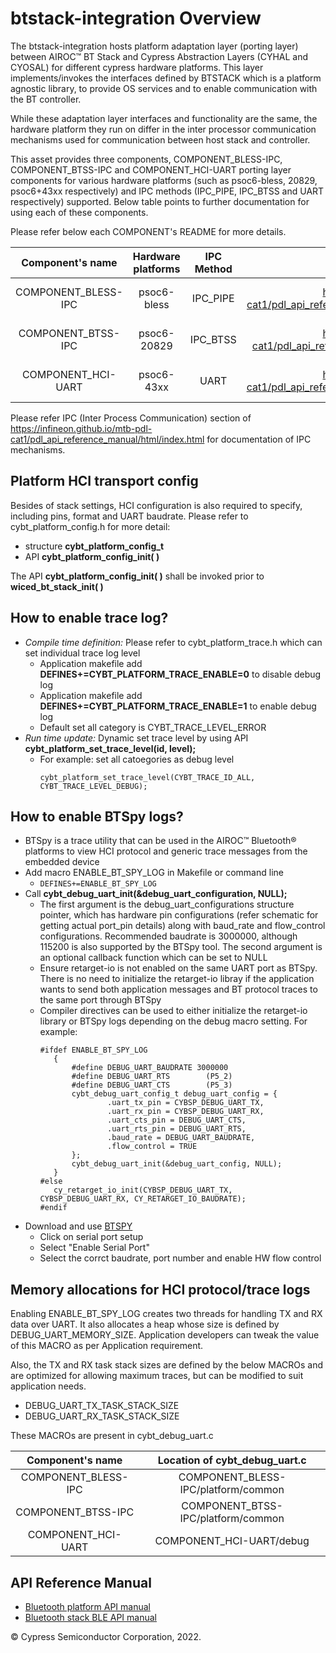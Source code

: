 ﻿# btstack-integration Overview


The btstack-integration hosts platform adaptation layer (porting layer) between AIROC™ BT Stack and Cypress Abstraction Layers (CYHAL and CYOSAL) for different cypress hardware platforms. This layer implements/invokes the interfaces defined by BTSTACK which is a platform agnostic library, to provide OS services and to enable communication with the BT controller.

While these adaptation layer interfaces and functionality are the same, the hardware platform they run on differ in the inter processor communication mechanisms used for communication between host stack and controller.

This asset provides three components, COMPONENT_BLESS-IPC, COMPONENT_BTSS-IPC and COMPONENT_HCI-UART porting layer components for various hardware platforms (such as psoc6-bless, 20829, psoc6+43xx respectively) and IPC methods (IPC_PIPE, IPC_BTSS and UART respectively) supported. Below table points to further documentation for using each of these components.

Please refer below each COMPONENT's README for more details.

| Component's name | Hardware platforms | IPC Method | IPC Method link | Portinglayer documentation link |
| :-----------------: | :----------------: | :--------: | :------------: | :-----------------------------: |
| COMPONENT_BLESS-IPC | psoc6-bless | IPC_PIPE| https://infineon.github.io/mtb-pdl-cat1/pdl_api_reference_manual/html/group__group__ipc__pipe.html | https://github.com/Infineon/btstack-integration/blob/master/COMPONENT_BLESS-IPC/README.md |
| COMPONENT_BTSS-IPC | psoc6-20829 | IPC_BTSS| https://infineon.github.io/mtb-pdl-cat1/pdl_api_reference_manual/html/group__group__ipc__bt.html | https://github.com/Infineon/btstack-integration/blob/master/COMPONENT_BTSS-IPC/README.md |
| COMPONENT_HCI-UART | psoc6-43xx | UART| https://infineon.github.io/mtb-pdl-cat1/pdl_api_reference_manual/html/group__group__scb__uart.html | https://github.com/Infineon/btstack-integration/blob/master/COMPONENT_HCI-UART/README.md |

Please refer IPC (Inter Process Communication) section of https://infineon.github.io/mtb-pdl-cat1/pdl_api_reference_manual/html/index.html for documentation of IPC mechanisms.

## Platform HCI transport config
Besides of stack settings, HCI configuration is also required to specify,
including pins, format and UART baudrate. Please refer to cybt_platform_config.h
for more detail:

 - structure **cybt_platform_config_t**
 - API **cybt_platform_config_init( )**

The API **cybt_platform_config_init( )** shall be invoked prior to
**wiced_bt_stack_init( )**

## How to enable trace log?
 - *Compile time definition:* Please refer to cybt_platform_trace.h which can set individual trace log level
   - Application makefile add **DEFINES+=CYBT_PLATFORM_TRACE_ENABLE=0** to disable debug log
   - Application makefile add **DEFINES+=CYBT_PLATFORM_TRACE_ENABLE=1** to enable debug log
   - Default set all category is CYBT_TRACE_LEVEL_ERROR
 - *Run time update:* Dynamic set trace level by using API **cybt_platform_set_trace_level(id, level);**
   - For example: set all catoegories as debug level
	   ```
	   cybt_platform_set_trace_level(CYBT_TRACE_ID_ALL, CYBT_TRACE_LEVEL_DEBUG);
	   ```

## How to enable BTSpy logs?
 - BTSpy is a trace utility that can be used in the AIROC&trade; Bluetooth&reg; platforms to view HCI protocol and generic trace messages from the embedded device
 - Add macro ENABLE_BT_SPY_LOG in Makefile or command line
   - `DEFINES+=ENABLE_BT_SPY_LOG`
 - Call **cybt_debug_uart_init(&debug_uart_configuration, NULL);**
   - The first argument is the debug_uart_configurations structure pointer, which has hardware pin configurations (refer schematic for getting actual port_pin details) along with baud_rate and flow_control configurations. Recommended baudrate is 3000000, although 115200 is also supported by the BTSpy tool. The second argument is an optional callback function which can be set to NULL
   - Ensure retarget-io is not enabled on the same UART port as BTSpy. There is no need to initialize the retarget-io libray if the application wants to send both application messages and BT protocol traces to the same port through BTSpy
   - Compiler directives can be used to either initialize the retarget-io library or BTSpy logs depending on the debug macro setting. For example:
     ```
     #ifdef ENABLE_BT_SPY_LOG
        {
            #define DEBUG_UART_BAUDRATE 3000000
            #define DEBUG_UART_RTS        (P5_2)
            #define DEBUG_UART_CTS        (P5_3)
            cybt_debug_uart_config_t debug_uart_config = {
                    .uart_tx_pin = CYBSP_DEBUG_UART_TX,
                    .uart_rx_pin = CYBSP_DEBUG_UART_RX,
                    .uart_cts_pin = DEBUG_UART_CTS,
                    .uart_rts_pin = DEBUG_UART_RTS,
                    .baud_rate = DEBUG_UART_BAUDRATE,
                    .flow_control = TRUE
            };
            cybt_debug_uart_init(&debug_uart_config, NULL);
        }
     #else
        cy_retarget_io_init(CYBSP_DEBUG_UART_TX, CYBSP_DEBUG_UART_RX, CY_RETARGET_IO_BAUDRATE);
     #endif
     ```
 - Download and use [BTSPY](https://github.com/Infineon/btsdk-utils)
   - Click on serial port setup
   - Select "Enable Serial Port"
   - Select the corrct baudrate, port number and enable HW flow control

## Memory allocations for HCI protocol/trace logs
Enabling ENABLE_BT_SPY_LOG creates two threads for handling TX and RX data over UART. It also allocates a heap whose size is defined by DEBUG_UART_MEMORY_SIZE. Application developers can tweak the value of this MACRO as per Application requirement.

Also, the TX and RX task stack sizes are defined by the below MACROs and are optimized for allowing maximum traces, but can be modified to suit application needs.
* DEBUG_UART_TX_TASK_STACK_SIZE
* DEBUG_UART_RX_TASK_STACK_SIZE

These MACROs are present in cybt_debug_uart.c

| Component's name | Location of cybt_debug_uart.c |
| :-----------------: | :----------------: |
| COMPONENT_BLESS-IPC | COMPONENT_BLESS-IPC/platform/common |
| COMPONENT_BTSS-IPC | COMPONENT_BTSS-IPC/platform/common |
| COMPONENT_HCI-UART | COMPONENT_HCI-UART/debug |

## API Reference Manual
 - [Bluetooth platform API manual](https://infineon.github.io/bluetooth-freertos/api_reference_manual/html/index.html)
 - [Bluetooth stack BLE API manual](https://infineon.github.io/btstack/ble/api_reference_manual/html/index.html)

© Cypress Semiconductor Corporation, 2022.
